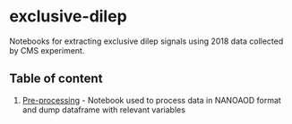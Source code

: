 # exclusive-dilep

Notebooks for extracting exclusive dilep signals using 2018 data collected by CMS experiment.

## Table of content

1. [Pre-processing](https://gitlab.cern.ch/mpitt/ppstools/-/blob/master/exclusive-dilep/PrepareDataFrames.ipynb) - Notebook used to process data in NANOAOD format and dump dataframe with relevant variables
